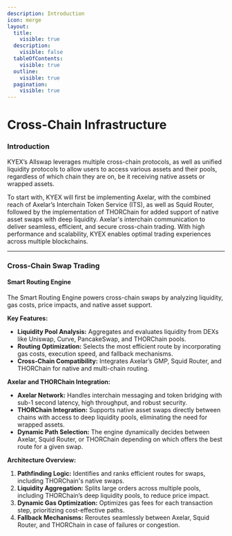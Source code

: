 ```yaml
---
description: Introduction
icon: merge
layout:
  title:
    visible: true
  description:
    visible: false
  tableOfContents:
    visible: true
  outline:
    visible: true
  pagination:
    visible: true
---
```


# Cross-Chain Infrastructure

### Introduction

KYEX’s Allswap leverages multiple cross-chain protocols, as well as unified liquidity protocols to allow users to access various assets and their pools, regardless of which chain they are on, be it receiving native assets or wrapped assets.

To start with, KYEX will first be implementing Axelar, with the combined reach of Axelar’s Interchain Token Service (ITS), as well as Squid Router, followed by the implementation of THORChain for added support of native asset swaps with deep liquidity. Axelar's interchain communication to deliver seamless, efficient, and secure cross-chain trading. With high performance and scalability, KYEX enables optimal trading experiences across multiple blockchains.

***

### Cross-Chain Swap Trading

#### Smart Routing Engine

The Smart Routing Engine powers cross-chain swaps by analyzing liquidity, gas costs, price impacts, and native asset support.

**Key Features:**

* **Liquidity Pool Analysis:** Aggregates and evaluates liquidity from DEXs like Uniswap, Curve, PancakeSwap, and THORChain pools.
* **Routing Optimization:** Selects the most efficient route by incorporating gas costs, execution speed, and fallback mechanisms.
* **Cross-Chain Compatibility:** Integrates Axelar’s GMP, Squid Router, and THORChain for native and multi-chain routing.

**Axelar and THORChain Integration:**

* **Axelar Network:** Handles interchain messaging and token bridging with sub-1 second latency, high throughput, and robust security.
* **THORChain Integration:** Supports native asset swaps directly between chains with access to deep liquidity pools, eliminating the need for wrapped assets.
* **Dynamic Path Selection:** The engine dynamically decides between Axelar, Squid Router, or THORChain depending on which offers the best route for a given swap.

**Architecture Overview:**

1. **Pathfinding Logic:** Identifies and ranks efficient routes for swaps, including THORChain's native swaps.
2. **Liquidity Aggregation:** Splits large orders across multiple pools, including THORChain’s deep liquidity pools, to reduce price impact.
3. **Dynamic Gas Optimization:** Optimizes gas fees for each transaction step, prioritizing cost-effective paths.
4. **Fallback Mechanisms:** Reroutes seamlessly between Axelar, Squid Router, and THORChain in case of failures or congestion.
